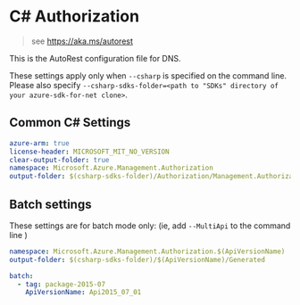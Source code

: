 # C# Authorization

> see https://aka.ms/autorest

This is the AutoRest configuration file for DNS.

These settings apply only when `--csharp` is specified on the command line.
Please also specify `--csharp-sdks-folder=<path to "SDKs" directory of your azure-sdk-for-net clone>`.

## Common C# Settings

``` yaml !$(MultiApi)
azure-arm: true
license-header: MICROSOFT_MIT_NO_VERSION
clear-output-folder: true
namespace: Microsoft.Azure.Management.Authorization
output-folder: $(csharp-sdks-folder)/Authorization/Management.Authorization/Generated
```

## Batch settings
These settings are for batch mode only: (ie, add `--MultiApi` to the command line )

``` yaml $(MultiApi)
namespace: Microsoft.Azure.Management.Authorization.$(ApiVersionName)
output-folder: $(csharp-sdks-folder)/$(ApiVersionName)/Generated

batch:
  - tag: package-2015-07
    ApiVersionName: Api2015_07_01
```